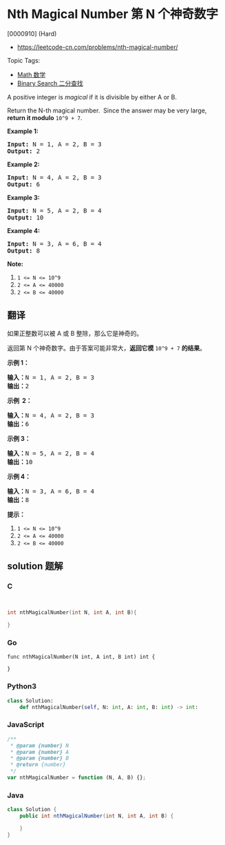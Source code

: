 # Nth Magical Number 第 N 个神奇数字

[0000910] (Hard)

- https://leetcode-cn.com/problems/nth-magical-number/

Topic Tags:

- [Math 数学](https://leetcode-cn.com/tag/math/)
- [Binary Search 二分查找](https://leetcode-cn.com/tag/binary-search/)

A positive integer is *magical* if it is divisible by either A or B.

Return the N\-th magical number.  Since the answer may be very large, **return it modulo** `10^9 + 7`.

**Example 1:**

<pre><strong>Input: </strong>N = <span id="example-input-1-1">1</span>, A = <span id="example-input-1-2">2</span>, B = <span id="example-input-1-3">3</span>
<strong>Output: </strong><span id="example-output-1">2</span>
</pre>

**Example 2:**

<pre><strong>Input: </strong>N = <span id="example-input-2-1">4</span>, A = <span id="example-input-2-2">2</span>, B = <span id="example-input-2-3">3</span>
<strong>Output: </strong><span id="example-output-2">6</span>
</pre>

**Example 3:**

<pre><strong>Input: </strong>N = <span id="example-input-3-1">5</span>, A = <span id="example-input-3-2">2</span>, B = <span id="example-input-3-3">4</span>
<strong>Output: </strong><span id="example-output-3">10</span>
</pre>

**Example 4:**

<pre><strong>Input: </strong>N = <span id="example-input-4-1">3</span>, A = <span id="example-input-4-2">6</span>, B = <span id="example-input-4-3">4</span>
<strong>Output: </strong><span id="example-output-4">8</span>
</pre>

**Note:**

1.  `1 <= N <= 10^9`
2.  `2 <= A <= 40000`
3.  `2 <= B <= 40000`

## 翻译

如果正整数可以被 A 或 B 整除，那么它是神奇的。

返回第 N 个神奇数字。由于答案可能非常大，**返回它模** `10^9 + 7` **的结果**。

**示例 1：**

<pre><strong>输入：</strong>N = 1, A = 2, B = 3
<strong>输出：</strong>2
</pre>

**示例  2：**

<pre><strong>输入：</strong>N = 4, A = 2, B = 3
<strong>输出：</strong>6
</pre>

**示例 3：**

<pre><strong>输入：</strong>N = 5, A = 2, B = 4
<strong>输出：</strong>10
</pre>

**示例 4：**

<pre><strong>输入：</strong>N = 3, A = 6, B = 4
<strong>输出：</strong>8
</pre>

**提示：**

1.  `1 <= N <= 10^9`
2.  `2 <= A <= 40000`
3.  `2 <= B <= 40000`

## solution 题解

### C

```c


int nthMagicalNumber(int N, int A, int B){

}


```

### Go

```golang
func nthMagicalNumber(N int, A int, B int) int {

}
```

### Python3

```python
class Solution:
    def nthMagicalNumber(self, N: int, A: int, B: int) -> int:

```

### JavaScript

```javascript
/**
 * @param {number} N
 * @param {number} A
 * @param {number} B
 * @return {number}
 */
var nthMagicalNumber = function (N, A, B) {};
```

### Java

```java
class Solution {
    public int nthMagicalNumber(int N, int A, int B) {

    }
}
```
